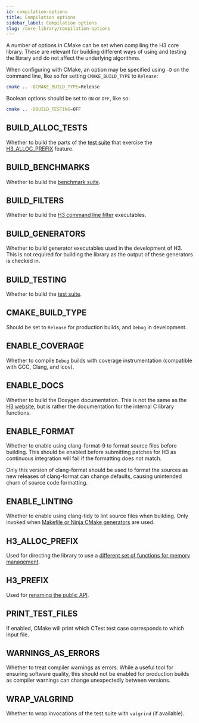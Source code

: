 ```yaml
---
id: compilation-options
title: Compilation options
sidebar_label: Compilation options
slug: /core-library/compilation-options
---
```


A number of options in CMake can be set when compiling the H3 core library. These are relevant for building
different ways of using and testing the library and do not affect the underlying algorithms.

When configuring with CMake, an option may be specified using `-D` on the command line, like so for setting
`CMAKE_BUILD_TYPE` to `Release`:

```bash
cmake .. -DCMAKE_BUILD_TYPE=Release
```

Boolean options should be set to `ON` or `OFF`, like so:

```bash
cmake .. -DBUILD_TESTING=OFF
```

## BUILD_ALLOC_TESTS

Whether to build the parts of the [test suite](./testing) that exercise the [H3_ALLOC_PREFIX](./custom-alloc) feature.

## BUILD_BENCHMARKS

Whether to build the [benchmark suite](./testing#benchmarks).

## BUILD_FILTERS

Whether to build the [H3 command line filter](./filters) executables.

## BUILD_GENERATORS

Whether to build generator executables used in the development of H3. This is not required for
building the library as the output of these generators is checked in.

## BUILD_TESTING

Whether to build the [test suite](./testing).

## CMAKE_BUILD_TYPE

Should be set to `Release` for production builds, and `Debug` in development.

## ENABLE_COVERAGE

Whether to compile `Debug` builds with coverage instrumentation (compatible with GCC, Clang, and lcov).

## ENABLE_DOCS

Whether to build the Doxygen documentation. This is not the same as the [H3 website](https://github.com/uber/h3/tree/master/website),
but is rather the documentation for the internal C library functions.

## ENABLE_FORMAT

Whether to enable using clang-format-9 to format source files before building. This should be enabled
before submitting patches for H3 as continuous integration will fail if the formatting does not match.

Only this version of clang-format should be used to format the sources as new releases of clang-format
can change defaults, causing unintended churn of source code formatting.

## ENABLE_LINTING

Whether to enable using clang-tidy to lint source files when building. Only invoked when
[Makefile or Ninja CMake generators](https://cmake.org/cmake/help/latest/prop_tgt/LANG_CLANG_TIDY.html)
are used.

## H3_ALLOC_PREFIX

Used for directing the library to use a [different set of functions for memory management](./custom-alloc).

## H3_PREFIX

Used for [renaming the public API](./usage#function-renaming).

## PRINT_TEST_FILES

If enabled, CMake will print which CTest test case corresponds to which input file.

## WARNINGS_AS_ERRORS

Whether to treat compiler warnings as errors. While a useful tool for ensuring software quality, this should not be enabled
for production builds as compiler warnings can change unexpectedly between versions.

## WRAP_VALGRIND

Whether to wrap invocations of the test suite with `valgrind` (if available).

